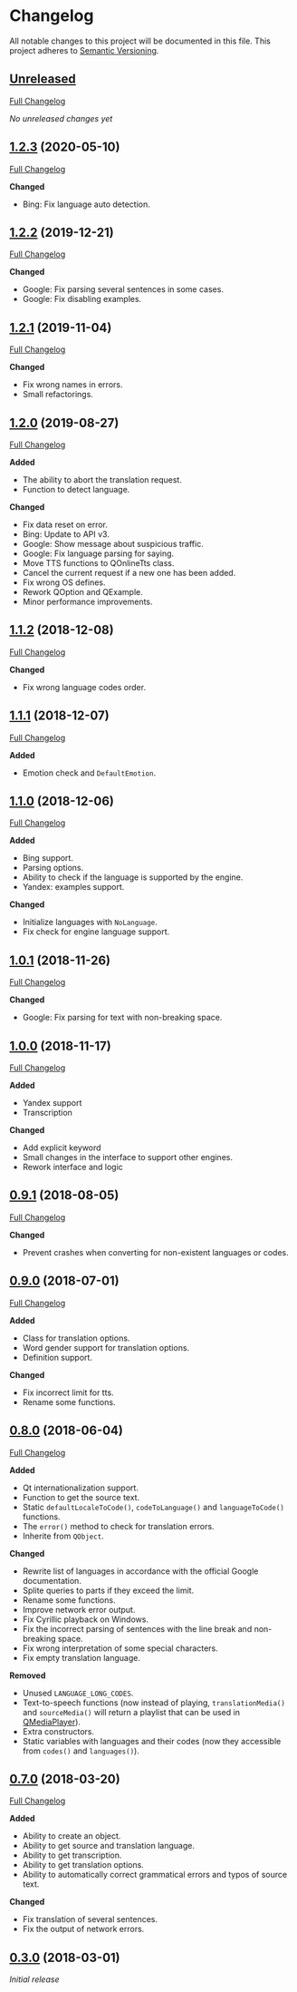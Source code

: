 # Changelog

All notable changes to this project will be documented in this file. This project adheres to [Semantic Versioning](http://semver.org/spec/v2.0.0.html).

## [Unreleased](https://github.com/crow-translate/crow-translate/tree/HEAD)

[Full Changelog](https://github.com/crow-translate/QOnlineTranslator/compare/1.2.2...HEAD)

_No unreleased changes yet_

## [1.2.3](https://github.com/crow-translate/QOnlineTranslator/tree/1.2.3) (2020-05-10)

[Full Changelog](https://github.com/crow-translate/QOnlineTranslator/compare/1.2.2...1.2.3)

**Changed**

- Bing: Fix language auto detection.

## [1.2.2](https://github.com/crow-translate/QOnlineTranslator/tree/1.2.2) (2019-12-21)

[Full Changelog](https://github.com/crow-translate/QOnlineTranslator/compare/1.2.1...1.2.2)

**Changed**

- Google: Fix parsing several sentences in some cases.
- Google: Fix disabling examples.

## [1.2.1](https://github.com/crow-translate/QOnlineTranslator/tree/1.2.1) (2019-11-04)

[Full Changelog](https://github.com/crow-translate/QOnlineTranslator/compare/1.2.0...1.2.1)

**Changed**

- Fix wrong names in errors.
- Small refactorings.

## [1.2.0](https://github.com/crow-translate/QOnlineTranslator/tree/1.2.0) (2019-08-27)

[Full Changelog](https://github.com/crow-translate/QOnlineTranslator/compare/1.1.2...1.2.0)

**Added**

- The ability to abort the translation request.
- Function to detect language.

**Changed**

- Fix data reset on error.
- Bing: Update to API v3.
- Google: Show message about suspicious traffic.
- Google: Fix language parsing for saying.
- Move TTS functions to QOnlineTts class.
- Cancel the current request if a new one has been added.
- Fix wrong OS defines.
- Rework QOption and QExample.
- Minor performance improvements.

## [1.1.2](https://github.com/crow-translate/QOnlineTranslator/tree/1.1.2) (2018-12-08)

[Full Changelog](https://github.com/crow-translate/QOnlineTranslator/compare/1.1.1...1.1.2)

**Changed**

- Fix wrong language codes order.

## [1.1.1](https://github.com/crow-translate/QOnlineTranslator/tree/1.1.1) (2018-12-07)

[Full Changelog](https://github.com/crow-translate/QOnlineTranslator/compare/1.1.0...1.1.1)

**Added**

- Emotion check and `DefaultEmotion`.

## [1.1.0](https://github.com/crow-translate/QOnlineTranslator/tree/1.1.0) (2018-12-06)

[Full Changelog](https://github.com/crow-translate/QOnlineTranslator/compare/1.0.1...1.1.0)

**Added**

- Bing support.
- Parsing options.
- Ability to check if the language is supported by the engine.
- Yandex: examples support.

**Changed**

- Initialize languages with `NoLanguage`.
- Fix check for engine language support.

## [1.0.1](https://github.com/crow-translate/QOnlineTranslator/tree/1.0.1) (2018-11-26)

[Full Changelog](https://github.com/crow-translate/QOnlineTranslator/compare/1.0.0...1.0.1)

**Changed**

- Google: Fix parsing for text with non-breaking space.

## [1.0.0](https://github.com/crow-translate/QOnlineTranslator/tree/1.0.0) (2018-11-17)

[Full Changelog](https://github.com/crow-translate/QOnlineTranslator/compare/0.9.1...1.0.0)

**Added**

- Yandex support
- Transcription

**Changed**

- Add explicit keyword
- Small changes in the interface to support other engines.
- Rework interface and logic

## [0.9.1](https://github.com/crow-translate/QOnlineTranslator/tree/0.9.1) (2018-08-05)

[Full Changelog](https://github.com/crow-translate/QOnlineTranslator/compare/0.9.0...0.9.1)

**Changed**

- Prevent crashes when converting for non-existent languages or codes.

## [0.9.0](https://github.com/crow-translate/QOnlineTranslator/tree/0.9.0) (2018-07-01)

[Full Changelog](https://github.com/crow-translate/QOnlineTranslator/compare/0.8.0...0.9.0)

**Added**

- Class for translation options.
- Word gender support for translation options.
- Definition support.

**Changed**

- Fix incorrect limit for tts.
- Rename some functions.

## [0.8.0](https://github.com/crow-translate/QOnlineTranslator/tree/0.8.0) (2018-06-04)

[Full Changelog](https://github.com/crow-translate/QOnlineTranslator/compare/0.7.0...0.8.0)

**Added**

- Qt internationalization support.
- Function to get the source text.
- Static `defaultLocaleToCode()`, `codeToLanguage()` and `languageToCode()` functions.
- The `error()` method to check for translation errors.
- Inherite from `QObject`.

**Changed**

- Rewrite list of languages in accordance with the official Google documentation.
- Splite queries to parts if they exceed the limit.
- Rename some functions.
- Improve network error output.
- Fix Cyrillic playback on Windows.
- Fix the incorrect parsing of sentences with the line break and non-breaking space.
- Fix wrong interpretation of some special characters.
- Fix empty translation language.

**Removed**

- Unused `LANGUAGE_LONG_CODES`.
- Text-to-speech functions (now instead of playing, `translationMedia()` and `sourceMedia()` will return a playlist that can be used in [QMediaPlayer](https://doc.qt.io/qt-5/qmediaplayer.html "Qt Documentation")).
- Extra constructors.
- Static variables with languages and their codes (now they accessible from `codes()` and `languages()`).

## [0.7.0](https://github.com/crow-translate/QOnlineTranslator/tree/0.7.0) (2018-03-20)

[Full Changelog](https://github.com/crow-translate/QOnlineTranslator/compare/0.3.0...0.7.0)

**Added**

- Ability to create an object.
- Ability to get source and translation language.
- Ability to get transcription.
- Ability to get translation options.
- Ability to automatically correct grammatical errors and typos of source text.

**Changed**

- Fix translation of several sentences.
- Fix the output of network errors.

## [0.3.0](https://github.com/crow-translate/QOnlineTranslator/tree/0.3.0) (2018-03-01)

_Initial release_
